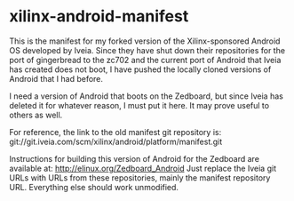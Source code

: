 # xilinx-android-manifest
This is the manifest for my forked version of the Xilinx-sponsored Android OS developed by Iveia. Since they have
shut down their repositories for the port of gingerbread to the zc702 and the current port of Android that Iveia
has created does not boot, I have pushed the locally cloned versions of Android that I had before.

I need a version of Android that boots on the Zedboard, but since Iveia has deleted it for whatever reason, I must
put it here. It may prove useful to others as well.

For reference, the link to the old manifest git repository is: git://git.iveia.com/scm/xilinx/android/platform/manifest.git

Instructions for building this version of Android for the Zedboard are available at: http://elinux.org/Zedboard_Android
Just replace the Iveia git URLs with URLs from these repositories, mainly the manifest repository URL. Everything else should work unmodified.
